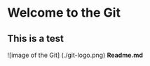 <h1> Welcome to the Git </h1>
<h2> This is a test </h2>
![image of the Git] (./git-logo.png)
<strong> Readme.md </strong>
